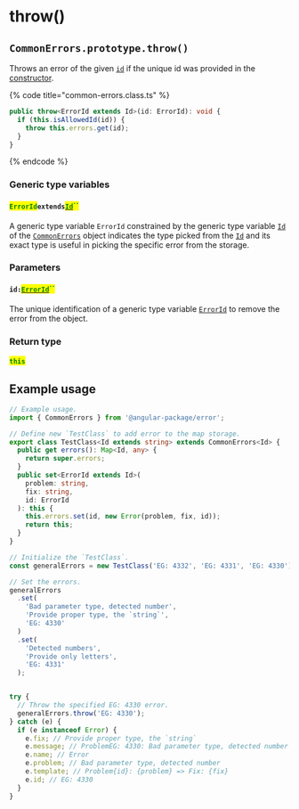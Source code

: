 # throw()

## `CommonErrors.prototype.throw()`

Throws an error of the given [`id`](throw.md#id-errorid) if the unique id was provided in the [constructor](../constructor.md).

{% code title="common-errors.class.ts" %}
```typescript
public throw<ErrorId extends Id>(id: ErrorId): void {
  if (this.isAllowedId(id)) {
    throw this.errors.get(id);
  }
}
```
{% endcode %}

### Generic type variables

#### <mark style="color:green;">`ErrorId`</mark>`extends`[<mark style="color:green;">`Id`</mark>](../generic-type-variables.md#wrap-opening)<mark style="color:green;">``</mark>

A generic type variable `ErrorId` constrained by the generic type variable [`Id`](../generic-type-variables.md#wrap-opening) of the [`CommonErrors`](broken-reference) object indicates the type picked from the [`Id`](../generic-type-variables.md#wrap-opening) and its exact type is useful in picking the specific error from the storage.

### Parameters

#### `id:`[<mark style="color:green;">`ErrorId`</mark>](throw.md#erroridextendsid)<mark style="color:green;">``</mark>

The unique identification of a generic type variable [`ErrorId`](throw.md#erroridextendsid) to remove the error from the object.

### Return type

#### <mark style="color:green;">`this`</mark>

## Example usage

```typescript
// Example usage.
import { CommonErrors } from '@angular-package/error';

// Define new `TestClass` to add error to the map storage.
export class TestClass<Id extends string> extends CommonErrors<Id> {
  public get errors(): Map<Id, any> {
    return super.errors;
  }
  public set<ErrorId extends Id>(
    problem: string,
    fix: string,
    id: ErrorId
  ): this {
    this.errors.set(id, new Error(problem, fix, id));
    return this;
  }
}

// Initialize the `TestClass`.
const generalErrors = new TestClass('EG: 4332', 'EG: 4331', 'EG: 4330');

// Set the errors.
generalErrors
  .set(
    'Bad parameter type, detected number',
    'Provide proper type, the `string`',
    'EG: 4330'
  )
  .set(
    'Detected numbers',
    'Provide only letters',
    'EG: 4331'
  );


try {
  // Throw the specified EG: 4330 error.
  generalErrors.throw('EG: 4330');
} catch (e) {
  if (e instanceof Error) {
    e.fix; // Provide proper type, the `string`
    e.message; // ProblemEG: 4330: Bad parameter type, detected number => Fix: Provide proper type, the `string`
    e.name; // Error
    e.problem; // Bad parameter type, detected number
    e.template; // Problem{id}: {problem} => Fix: {fix}
    e.id; // EG: 4330
  }
}
```
